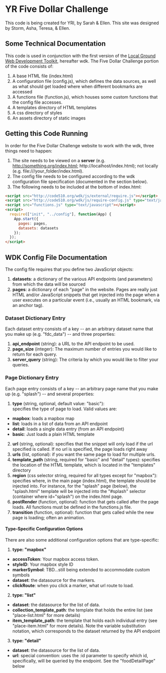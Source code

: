 # YR Five Dollar Challenge

This code is being created for YRI, by Sarah & Ellen. This site was designed by Storm, Asha, Teresa, & Ellen. 

## Some Technical Documentation
This code is used in conjunction with the first version of the [Local Ground Web Development Toolkit](https://github.com/vanwars/lg-web-toolkit), hereafter wdk. The Five Dollar Challenge portion of the code consists of:

1. A base HTML file (index.html)
2. A configuration file (config.js), which defines the data sources, as well as what should get loaded where when different bookmarks are accessed
3. A functions file (function.js), which houses some custom functions that the config file accesses.
4. A templates directory of HTML templates
5. A css directory of styles
6. An assets directory of static images

## Getting this Code Running
In order for the Five Dollar Challenge website to work with the wdk, three things need to happen:

1. The site needs to be viewed on a **server** (e.g. http://something.org/index.html; http://localhost/index.html); not locally (e.g. file:///your_folder/index.html).
2. The config file needs to be configured according to the wdk configuration file specification (documented in the section below).
3. The following needs to be included at the bottom of index.html:
```HTML
<script src="http://code510.org/wdk/js/external/require.js"></script>
<script src="http://code510.org/wdk/js/require-config.js" type="text/javascript"></script>
<script src="functions.js" type="text/javascript"></script>
<script>
  require(["init", "../config"], function(App) {
    App.start({
      pages: pages,
      datasets: datasets
    });
  });
</script>
```

## WDK Config File Documentation
The config file requires that you define two JavaScript objects:
1. **datasets**: a dictionary of the various API endpoints (and parameters) from which the data will be sourced
2. **pages**: a dictionary of each "page" in the website. Pages are really just HTML and/or JavaScript snippets that get injected into the page when a user executes on a particular event (i.e., usually an HTML bookmark, via an anchor tag).

### Dataset Dictionary Entry
Each dataset entry consists of a key -- an an arbitrary dataset name that you make up (e.g. "fdc_data") -- and three properties:

1. **api_endpoint** (string): a URL to the API endpoint to be used.
2. **page_size** (integer): The maximum number of entries you would like to return for each query.
3. **server_query** (string): The criteria by which you would like to filter your queries.

### Page Dictionary Entry
Each page entry consists of a key -- an arbitrary page name that you make up (e.g. "splash") -- and several properties:

1. **type** (string, optional, default value: "basic"):<br>specifies the type of page to load. Valid values are:
  * **mapbox**: loads a mapbox map
  * **list**: loads in a list of data from an API endpoint
  * **detail**: loads a single data entry (from an API endpoint)
  * **basic**: Just loads a plain HTML template
2. **url** (string, optional): specifies that the snippet will only load if the url specified is called. If no url is specified, the page loads right away
3. **urls** (list, optional): if you want the same page to load for multiple urls.
4. **template_path** (string, required for "basic" and "detail" types): specifies the location of the HTML template, which is located in the "templates" directory
5. **region** (css selector string, required for all types except for "mapbox"): specifies where, in the main page (index.html), the template should be injected into. For instance, for the "splash" page (below), the "splash.html" template will be injected into the "#splash" selector (container where id="splash") on the index.html page.
6. **postRender** (function, optional): function that gets called after the page loads. All functions must be defined in the functions.js file.
7. **transition** (function, optional): function that gets called while the new page is loading; often an animation.

#### Type-Specific Configuration Options
There are also some additional configuration options that are type-specific:

1. **type: "mapbox"**
  * **accessToken**: Your mapbox access token.
  * **styleID**: Your mapbox style ID
  * **markerSymbol**: TBD...still being extended to accommodate custom symbols
  * **dataset**: the datasource for the markers.
  * **clickRoute**: when you click a marker, what url route to load.
2. **type: "list"**
  * **dataset**: the datasource for the list of data.
  * **collection_template_path**: the template that holds the entire list (see "place-list.html" for more details)
  * **item_template_path**: the template that holds each individual entry (see "place-item.html" for more details). Note the variable substitution notation, which corresponds to the dataset returned by the API endpoint
3. **type: "detail"**
  * **dataset**: the datasource for the list of data.
  * **url**: special convention: uses the :id parameter to specify which id, specifically, will be queried by the endpoint. See the "foodDetailPage" below
